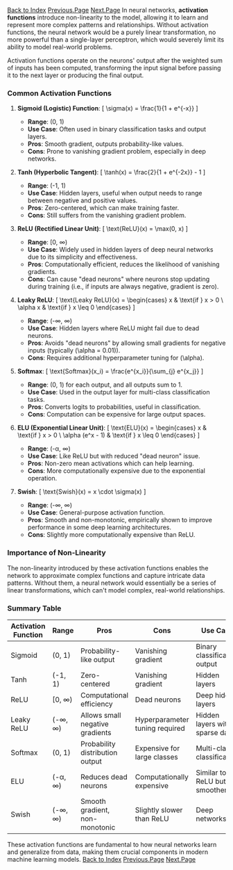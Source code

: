 [Back to Index](./O-index)  [Previous.Page](./Page-1_Single_AND_MultiLayers_Perceptrons.md)  [Next.Page](./Page-3_MultiClassClassification.md)
In neural networks, **activation functions** introduce non-linearity to the model, allowing it to learn and represent more complex patterns and relationships. Without activation functions, the neural network would be a purely linear transformation, no more powerful than a single-layer perceptron, which would severely limit its ability to model real-world problems.

Activation functions operate on the neurons' output after the weighted sum of inputs has been computed, transforming the input signal before passing it to the next layer or producing the final output.

### Common Activation Functions

1. **Sigmoid (Logistic) Function**:
   \[
   \sigma(x) = \frac{1}{1 + e^{-x}}
   \]
   - **Range**: (0, 1)
   - **Use Case**: Often used in binary classification tasks and output layers.
   - **Pros**: Smooth gradient, outputs probability-like values.
   - **Cons**: Prone to vanishing gradient problem, especially in deep networks.

2. **Tanh (Hyperbolic Tangent)**:
   \[
   \tanh(x) = \frac{2}{1 + e^{-2x}} - 1
   \]
   - **Range**: (-1, 1)
   - **Use Case**: Hidden layers, useful when output needs to range between negative and positive values.
   - **Pros**: Zero-centered, which can make training faster.
   - **Cons**: Still suffers from the vanishing gradient problem.

3. **ReLU (Rectified Linear Unit)**:
   \[
   \text{ReLU}(x) = \max(0, x)
   \]
   - **Range**: [0, ∞)
   - **Use Case**: Widely used in hidden layers of deep neural networks due to its simplicity and effectiveness.
   - **Pros**: Computationally efficient, reduces the likelihood of vanishing gradients.
   - **Cons**: Can cause "dead neurons" where neurons stop updating during training (i.e., if inputs are always negative, gradient is zero).

4. **Leaky ReLU**:
   \[
   \text{Leaky ReLU}(x) = \begin{cases}
   x & \text{if } x > 0 \\
   \alpha x & \text{if } x \leq 0
   \end{cases}
   \]
   - **Range**: (-∞, ∞)
   - **Use Case**: Hidden layers where ReLU might fail due to dead neurons.
   - **Pros**: Avoids "dead neurons" by allowing small gradients for negative inputs (typically \(\alpha = 0.01\)).
   - **Cons**: Requires additional hyperparameter tuning for \(\alpha\).

5. **Softmax**:
   \[
   \text{Softmax}(x_i) = \frac{e^{x_i}}{\sum_{j} e^{x_j}}
   \]
   - **Range**: (0, 1) for each output, and all outputs sum to 1.
   - **Use Case**: Used in the output layer for multi-class classification tasks.
   - **Pros**: Converts logits to probabilities, useful in classification.
   - **Cons**: Computation can be expensive for large output spaces.

6. **ELU (Exponential Linear Unit)**:
   \[
   \text{ELU}(x) = \begin{cases}
   x & \text{if } x > 0 \\
   \alpha (e^x - 1) & \text{if } x \leq 0
   \end{cases}
   \]
   - **Range**: (-α, ∞)
   - **Use Case**: Like ReLU but with reduced "dead neuron" issue.
   - **Pros**: Non-zero mean activations which can help learning.
   - **Cons**: More computationally expensive due to the exponential operation.

7. **Swish**:
   \[
   \text{Swish}(x) = x \cdot \sigma(x)
   \]
   - **Range**: (-∞, ∞)
   - **Use Case**: General-purpose activation function.
   - **Pros**: Smooth and non-monotonic, empirically shown to improve performance in some deep learning architectures.
   - **Cons**: Slightly more computationally expensive than ReLU.

### Importance of Non-Linearity
The non-linearity introduced by these activation functions enables the network to approximate complex functions and capture intricate data patterns. Without them, a neural network would essentially be a series of linear transformations, which can't model complex, real-world relationships.

### Summary Table

| **Activation Function** | **Range**       | **Pros**                        | **Cons**                       | **Use Case**                   |
|-------------------------|-----------------|----------------------------------|---------------------------------|---------------------------------|
| Sigmoid                 | (0, 1)          | Probability-like output          | Vanishing gradient              | Binary classification output    |
| Tanh                    | (-1, 1)         | Zero-centered                    | Vanishing gradient              | Hidden layers                   |
| ReLU                    | [0, ∞)          | Computational efficiency         | Dead neurons                    | Deep hidden layers              |
| Leaky ReLU              | (-∞, ∞)         | Allows small negative gradients  | Hyperparameter tuning required  | Hidden layers with sparse data  |
| Softmax                 | (0, 1)          | Probability distribution output  | Expensive for large classes     | Multi-class classification      |
| ELU                     | (-α, ∞)         | Reduces dead neurons             | Computationally expensive       | Similar to ReLU but smoother    |
| Swish                   | (-∞, ∞)         | Smooth gradient, non-monotonic   | Slightly slower than ReLU       | Deep networks                   |

These activation functions are fundamental to how neural networks learn and generalize from data, making them crucial components in modern machine learning models.
[Back to Index](./O-index)  [Previous.Page](./Page-1_Single_AND_MultiLayers_Perceptrons.md)  [Next.Page](./Page-3_MultiClassClassification.md)
